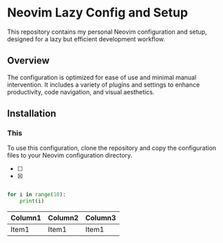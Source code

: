# Neovim Lazy Config and Setup

This repository contains my personal Neovim configuration and setup, designed for a lazy but efficient development workflow.

## Overview

The configuration is optimized for ease of use and minimal manual intervention. It includes a variety of plugins and settings to enhance productivity, code navigation, and visual aesthetics.

## Installation


### This

To use this configuration, clone the repository and copy the configuration files to your Neovim configuration directory.

- [ ]
- [x]


```python

for i in range(10):
    print(i)

```



| Column1 | Column2 | Column3 |
| ------------- | -------------- | -------------- |
| Item1 | Item1 | Item1 |




